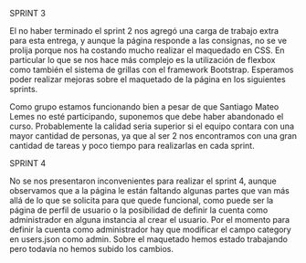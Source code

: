 SPRINT 3

El no haber terminado el sprint 2 nos agregó una carga de trabajo extra para esta entrega, y aunque la página responde a las consignas, no se ve prolija porque nos ha costando mucho realizar el maquedado en CSS. En particular lo que se nos hace más complejo es la utilización de flexbox como también el sistema de grillas con el framework Bootstrap.
Esperamos poder realizar mejoras sobre el maquetado de la página en los siguientes sprints.

Como grupo estamos funcionando bien a pesar de que Santiago Mateo Lemes no esté participando, suponemos que debe haber abandonado el curso. Probablemente la calidad seria superior si el equipo contara con una mayor cantidad de personas, ya que al ser 2 nos encontramos con una gran cantidad de tareas y poco tiempo para realizarlas en cada sprint.

SPRINT 4

No se nos presentaron inconvenientes para realizar el sprint 4, aunque observamos que a la página le están faltando algunas partes que van más allá de lo que se solicita para que quede funcional, como puede ser la página de perfil de usuario o la posibilidad de definir la cuenta como administrador en alguna instancia al crear el usuario. Por el momento para definir la cuenta como administrador hay que modificar el campo category en users.json como admin. Sobre el maquetado hemos estado trabajando pero todavía no hemos subido los cambios.
